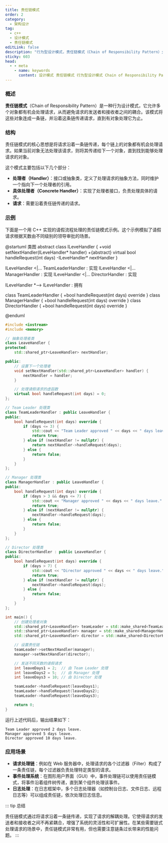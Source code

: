 ```yaml
---
title: 责任链模式
order: 2
category:
  - 架构设计
tag:
  - c++
  - 设计模式
  - 责任链模式
editLink: false
description: "行为型设计模式，责任链模式（Chain of Responsibility Pattern）允许多个对象都有机会处理请求，从而避免请求的发送者和接收者之间的耦合。该模式将这些对象连成一条链，并沿着这条链传递请求，直到有对象处理它为止"
sticky: 603
head:
  - - meta
    - name: keywords
      content: 设计模式 责任链模式 行为型设计模式 Chain of Responsibility Pattern
---
```


### 概述

**责任链模式**（Chain of Responsibility Pattern）是一种行为设计模式，它允许多个对象都有机会处理请求，从而避免请求的发送者和接收者之间的耦合。该模式将这些对象连成一条链，并沿着这条链传递请求，直到有对象处理它为止。

### 结构

责任链模式的核心思想是将请求沿着一条链传递，每个链上的对象都有机会处理请求。如果当前对象无法处理该请求，则将其传递给下一个对象，直到找到能够处理请求的对象。

这个模式主要包括以下几个部分：

- **处理者（Handler）**：接口或抽象类，定义了处理请求的抽象方法，同时维护一个指向下一个处理者的引用。
- **具体处理者（Concrete Handler）**：实现了处理者接口，负责处理具体的请求。
- **请求**：需要沿着责任链传递的请求。

### [示例](https://github.com/hackcpp/cplusplus/blob/main/source%20code/design_pattern/chain_of_responsibility.cpp)

下面是一个用 C++ 实现的请假流程处理的责任链模式示例。这个示例模拟了请假请求根据天数由不同级别的领导审批的场景。

@startuml 类图
abstract class ILeveHandler {
+void setNextHandler(ILeveHandler* handler)
+{abstract} virtual bool handleRequest(int days)
-ILeveHandler* nextHandler
}

ILeveHandler <|... TeamLeaderHandler : 实现 
ILeveHandler <|... ManagerHandler : 实现 
ILeveHandler <|... DirectorHandler : 实现 

ILeveHandler *--> ILeveHandler : 拥有 

class TeamLeaderHandler {
+bool handleRequest(int days) override
}
class ManagerHandler {
+bool handleRequest(int days) override
}
class DirectorHandler {
+bool handleRequest(int days) override
}

@enduml

```cpp
#include <iostream>
#include <memory>

// 抽象处理者类
class LeaveHandler {
protected:
    std::shared_ptr<LeaveHandler> nextHandler;

public:
    // 设置下一个处理者
    void setNextHandler(std::shared_ptr<LeaveHandler> handler) {
        nextHandler = handler;
    }

    // 处理请假请求的虚函数
    virtual bool handleRequest(int days) = 0;
};

// Team Leader 处理类
class TeamLeaderHandler : public LeaveHandler {
public:
    bool handleRequest(int days) override {
        if (days <= 3) {
            std::cout << "Team Leader approved " << days << " days leave." << std::endl;
            return true;
        } else if (nextHandler != nullptr) {
            return nextHandler->handleRequest(days);
        } else {
            return false;
        }
    }
};

// Manager 处理类
class ManagerHandler : public LeaveHandler {
public:
    bool handleRequest(int days) override {
        if (days > 3 && days <= 7) {
            std::cout << "Manager approved " << days << " days leave." << std::endl;
            return true;
        } else if (nextHandler != nullptr) {
            nextHandler->handleRequest(days);
        } else {
            return false;
        }
    }
};

// Director 处理类
class DirectorHandler : public LeaveHandler {
public:
    bool handleRequest(int days) override {
        if (days > 7) {
            std::cout << "Director approved " << days << " days leave." << std::endl;
            return true;
        } else if (nextHandler != nullptr) {
            nextHandler->handleRequest(days);
        } else {
            return false;
        }
    }
};

int main() {
    // 创建处理者对象
    std::shared_ptr<LeaveHandler> teamLeader = std::make_shared<TeamLeaderHandler>();
    std::shared_ptr<LeaveHandler> manager = std::make_shared<ManagerHandler>();
    std::shared_ptr<LeaveHandler> director = std::make_shared<DirectorHandler>();

    // 设置责任链
    teamLeader->setNextHandler(manager);
    manager->setNextHandler(director);

    // 发送不同天数的请假请求
    int leaveDays1 = 2;  // 由 Team Leader 处理
    int leaveDays2 = 5;  // 由 Manager 处理
    int leaveDays3 = 10; // 由 Director 处理

    teamLeader->handleRequest(leaveDays1);
    teamLeader->handleRequest(leaveDays2);
    teamLeader->handleRequest(leaveDays3);

    return 0;
}
```

运行上述代码后，输出结果如下：

```plaintext
Team Leader approved 2 days leave.
Manager approved 5 days leave.
Director approved 10 days leave.
```

### 应用场景

- **请求处理链**：例如在 Web 服务器中，处理请求的各个过滤器（Filter）构成了一条责任链，每个过滤器负责处理特定类型的请求。
- **事件处理系统**：在图形用户界面（GUI）中，事件处理链可以使用责任链模式，将事件沿着组件树传递，直到某个组件处理该事件。
- **日志处理**：在日志框架中，多个日志处理器（如控制台日志、文件日志、远程日志等）可以组成责任链，依次处理日志信息。

::: tip 总结

责任链模式通过将请求沿着一条链传递，实现了请求的解耦处理。它使得请求的发送者和接收者之间不再紧耦合，增强了系统的灵活性和可扩展性。在某些需要链式处理请求的场景中，责任链模式非常有用，但也需要注意链条过长带来的性能问题。
:::
